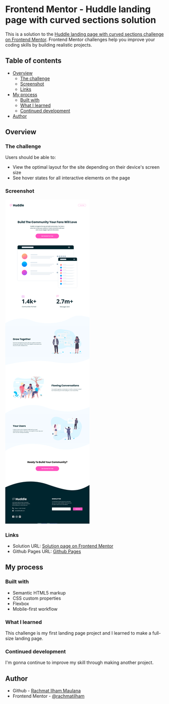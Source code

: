# Frontend Mentor - Huddle landing page with curved sections solution

This is a solution to the [Huddle landing page with curved sections challenge on Frontend Mentor](https://www.frontendmentor.io/challenges/huddle-landing-page-with-curved-sections-5ca5ecd01e82137ec91a50f2). Frontend Mentor challenges help you improve your coding skills by building realistic projects.

## Table of contents

- [Overview](#overview)
  - [The challenge](#the-challenge)
  - [Screenshot](#screenshot)
  - [Links](#links)
- [My process](#my-process)
  - [Built with](#built-with)
  - [What I learned](#what-i-learned)
  - [Continued development](#continued-development)
- [Author](#author)

## Overview

### The challenge

Users should be able to:

- View the optimal layout for the site depending on their device's screen size
- See hover states for all interactive elements on the page

### Screenshot

![Page Screenshot](./images/screenshot.jpg)

### Links

- Solution URL: [Solution page on Frontend Mentor]()
- Github Pages URL: [Github Pages](https://rachmatilham.github.io/huddle-landing-page-with-curved-sections-master/)

## My process

### Built with

- Semantic HTML5 markup
- CSS custom properties
- Flexbox
- Mobile-first workflow

### What I learned

This challenge is my first landing page project and I learned to make a full-size landing page.

### Continued development

I'm gonna continue to improve my skill through making another project.

## Author

- Github - [Rachmat Ilham Maulana](https://github.com/rachmatilham)
- Frontend Mentor - [@rachmatilham](https://www.frontendmentor.io/profile/rachmatilham)
